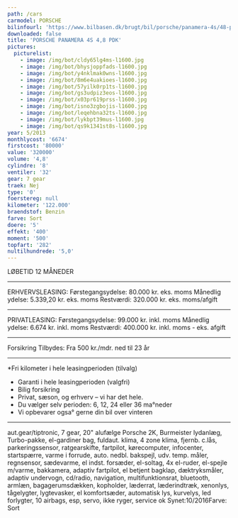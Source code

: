 ```yaml
---
path: /cars
carmodel: PORSCHE
bilinfourl: 'https://www.bilbasen.dk/brugt/bil/porsche/panamera-4s/48-pdk-5d/4125477'
downloaded: false
title: 'PORSCHE PANAMERA 4S 4,8 PDK'
pictures:
  picturelist:
    - image: /img/bot/cldy65lg4ms-l1600.jpg
    - image: /img/bot/bhysjoppfads-l1600.jpg
    - image: /img/bot/y4nklmak0wns-l1600.jpg
    - image: /img/bot/8m6e4uakioes-l1600.jpg
    - image: /img/bot/57yilk0rp1ts-l1600.jpg
    - image: /img/bot/gs3udpiz3eos-l1600.jpg
    - image: /img/bot/x03pr619prss-l1600.jpg
    - image: /img/bot/isno3zgbojis-l1600.jpg
    - image: /img/bot/leqehbna32ts-l1600.jpg
    - image: /img/bot/lykbpt39mus-l1600.jpg
    - image: /img/bot/qs9k1341st8s-l1600.jpg
year: 5/2013
monthlycost: '6674'
firstcost: '80000'
value: '320000'
volume: '4,8'
cylindre: '8'
ventiler: '32'
gear: 7 gear
traek: Nej
type: '0'
foerstereg: null
kilometer: '122.000'
braendstof: Benzin
farve: Sort
doere: '5'
effekt: '400'
moment: '500'
topfart: '282'
nultilhundrede: '5,0'
---
```

LØBETID 12 MÅNEDER
________________________________

ERHVERVSLEASING:
Førstegangsydelse: 80.000 kr. eks. moms
Månedlig ydelse: 5.339,20 kr. eks. moms
Restværdi: 320.000 kr. eks. moms/afgift
________________________________

PRIVATLEASING:
Førstegangsydelse: 99.000 kr. inkl. moms
Månedlig ydelse: 6.674 kr. inkl. moms
Restværdi: 400.000 kr. inkl. moms - eks. afgift
________________________________

Forsikring Tilbydes:
Fra 500 kr./mdr. ned til 23 år
________________________________

*Fri kilometer i hele leasingperioden (tilvalg)
* Garanti i hele leasingperioden (valgfri)
* Bilig forsikring
* Privat, sæson, og erhverv – vi har det hele.
* Du vælger selv perioden: 6, 12, 24 eller 36 ma°neder
* Vi opbevarer ogsa° gerne din bil over vinteren
________________________________

aut.gear/tiptronic, 7 gear, 20" alufælge Porsche 2K, Burmeister lydanlæg, Turbo-pakke, el-gardiner bag, fuldaut. klima, 4 zone klima, fjernb. c.lås, parkeringssensor, ratgearskifte, fartpilot, kørecomputer, infocenter, startspærre, varme i forrude, auto. nedbl. bakspejl, udv. temp. måler, regnsensor, sædevarme, el indst. forsæder, el-soltag, 4x el-ruder, el-spejle m/varme, bakkamera, adaptiv fartpilot, el betjent bagklap, dæktryksmåler, adaptiv undervogn, cd/radio, navigation, multifunktionsrat, bluetooth, armlæn, bagagerumsdækken, kopholder, læderrat, læderindtræk, xenonlys, tågelygter, lygtevasker, el komfortsæder, automatisk lys, kurvelys, led forlygter, 10 airbags, esp, servo, ikke ryger, service ok
Synet:10/2016Farve: Sort
